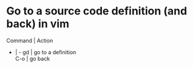 # Go to a source code definition (and back) in vim

Command | Action
-   | -
gd  | go to a definition  
C-o | go back

